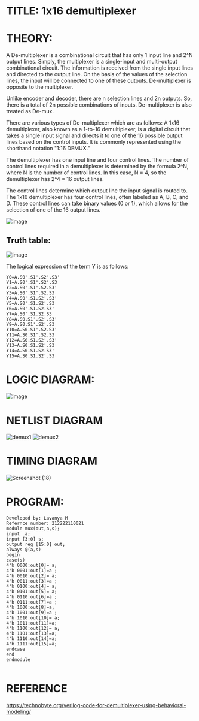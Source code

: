 # TITLE: 1x16 demultiplexer

# THEORY:
A De-multiplexer is a combinational circuit that has only 1 input line and 2^N output lines. Simply, the multiplexer is a single-input and multi-output combinational circuit. The information is received from the single input lines and directed to the output line. On the basis of the values of the selection lines, the input will be connected to one of these outputs. De-multiplexer is opposite to the multiplexer.

Unlike encoder and decoder, there are n selection lines and 2n outputs. So, there is a total of 2n possible combinations of inputs. De-multiplexer is also treated as De-mux.

There are various types of De-multiplexer which are as follows:
A 1x16 demultiplexer, also known as a 1-to-16 demultiplexer, is a digital circuit that takes a single input signal and directs it to one of the 16 possible output lines based on the control inputs. It is commonly represented using the shorthand notation "1:16 DEMUX."

The demultiplexer has one input line and four control lines. The number of control lines required in a demultiplexer is determined by the formula 2^N, where N is the number of control lines. In this case, N = 4, so the demultiplexer has 2^4 = 16 output lines.

The control lines determine which output line the input signal is routed to. The 1x16 demultiplexer has four control lines, often labeled as A, B, C, and D. These control lines can take binary values (0 or 1), which allows for the selection of one of the 16 output lines.

![image](https://github.com/LavanyaMuraleedharan/Simulation-project--Digital-Electronics/assets/120103862/0850fc4f-0f7a-4122-8aee-5f702c5f9f2c)

## Truth table:
![image](https://github.com/LavanyaMuraleedharan/Simulation-project--Digital-Electronics/assets/120103862/866b540b-b0b6-4af0-895e-38d926b745be)

The logical expression of the term Y is as follows:
```
Y0=A.S0'.S1'.S2'.S3'
Y1=A.S0'.S1'.S2'.S3
Y2=A.S0'.S1'.S2.S3'
Y3=A.S0'.S1'.S2.S3
Y4=A.S0'.S1.S2'.S3'
Y5=A.S0'.S1.S2'.S3
Y6=A.S0'.S1.S2.S3'
Y7=A.S0'.S1.S2.S3
Y8=A.S0.S1'.S2'.S3'
Y9=A.S0.S1'.S2'.S3
Y10=A.S0.S1'.S2.S3'
Y11=A.S0.S1'.S2.S3
Y12=A.S0.S1.S2'.S3'
Y13=A.S0.S1.S2'.S3
Y14=A.S0.S1.S2.S3'
Y15=A.S0.S1.S2'.S3
```

# LOGIC DIAGRAM:
![image](https://github.com/LavanyaMuraleedharan/Simulation-project--Digital-Electronics/assets/120103862/df9a4bdb-8430-40ff-86f6-2dd05305de12)

# NETLIST DIAGRAM
![demux1](https://github.com/LavanyaMuraleedharan/Simulation-project--Digital-Electronics/assets/120103862/e1eefb4b-5c77-4131-857d-39d003c4e954)
![demux2](https://github.com/LavanyaMuraleedharan/Simulation-project--Digital-Electronics/assets/120103862/8d874746-32ac-450d-9d42-284b7007dc18)

# TIMING DIAGRAM
![Screenshot (18)](https://github.com/LavanyaMuraleedharan/Simulation-project--Digital-Electronics/assets/120103862/ea332dd0-950c-4064-89ec-35d642a9503f)


# PROGRAM:
```
Developed by: Lavanya M
Refernce number: 212222110021
module mux(out,a,s);
input  a;
input [3:0] s;
output reg [15:0] out;
always @(a,s)
begin
case(s)
4'b 0000:out[0]= a;
4'b 0001:out[1]=a ;
4'b 0010:out[2]= a;
4'b 0011:out[3]=a ;
4'b 0100:out[4]= a;
4'b 0101:out[5]= a;
4'b 0110:out[6]=a ;
4'b 0111:out[7]=a ;
4'b 1000:out[8]=a;
4'b 1001:out[9]=a ;
4'b 1010:out[10]= a;
4'b 1011:out[11]=a;
4'b 1100:out[12]= a;
4'b 1101:out[13]=a;
4'b 1110:out[14]=a;
4'b 1111:out[15]=a;
endcase
end
endmodule
 
```
# REFERENCE
https://technobyte.org/verilog-code-for-demultiplexer-using-behavioral-modeling/

